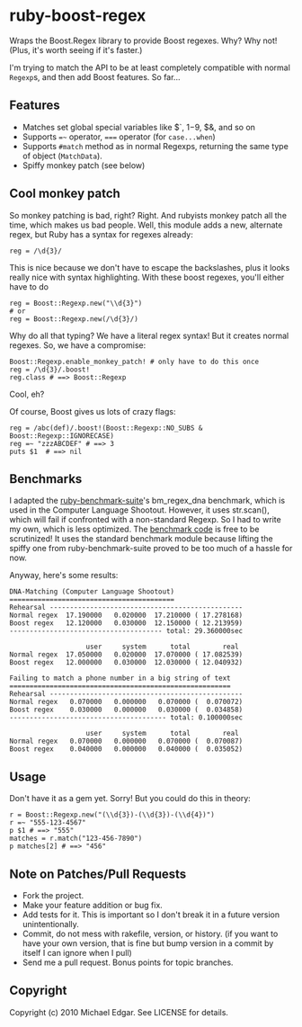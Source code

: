 # ruby-boost-regex

Wraps the Boost.Regex library to provide Boost regexes. Why? Why not!
(Plus, it's worth seeing if it's faster.)

I'm trying to match the API to be at least completely compatible with
normal `Regexp`s, and then add Boost features. So far...

## Features

* Matches set global special variables like $`, $1-$9, $&, and so on
* Supports `=~` operator, `===` operator (for `case...when`)
* Supports `#match` method as in normal Regexps, returning the same
  type of object (`MatchData`).
* Spiffy monkey patch (see below)
  
## Cool monkey patch

So monkey patching is bad, right? Right. And rubyists monkey patch all the time,
which makes us bad people.  Well, this module adds a new, alternate regex, but
Ruby has a syntax for regexes already:

    reg = /\d{3}/
    
This is nice because we don't have to escape the backslashes, plus it looks really
nice with syntax highlighting.  With these boost regexes, you'll either have to do

    reg = Boost::Regexp.new("\\d{3}")
    # or
    reg = Boost::Regexp.new(/\d{3}/)
    
Why do all that typing? We have a literal regex syntax!  But it creates normal regexes.
So, we have a compromise:

    Boost::Regexp.enable_monkey_patch! # only have to do this once
    reg = /\d{3}/.boost!
    reg.class # ==> Boost::Regexp
    
Cool, eh?

Of course, Boost gives us lots of crazy flags:

    reg = /abc(def)/.boost!(Boost::Regexp::NO_SUBS & Boost::Regexp::IGNORECASE)
    reg =~ "zzzABCDEF" # ==> 3
    puts $1  # ==> nil
    
## Benchmarks

I adapted the [ruby-benchmark-suite](http://github.com/acangiano/ruby-benchmark-suite)'s bm\_regex\_dna
benchmark, which is used in the Computer Language Shootout.  However, it uses str.scan(), which will fail
if confronted with a non-standard Regexp.  So I had to write my own, which is less optimized.  The
[benchmark code](http://github.com/michaeledgar/ruby-boost-regex/blob/master/benchmark/benchmark.rb) is
free to be scrutinized!  It uses the standard benchmark module because lifting the spiffy one from ruby-benchmark-suite
proved to be too much of a hassle for now.

Anyway, here's some results:

    DNA-Matching (Computer Language Shootout)
    =========================================
    Rehearsal ------------------------------------------------
    Normal regex  17.190000   0.020000  17.210000 ( 17.278168)
    Boost regex   12.120000   0.030000  12.150000 ( 12.213959)
    -------------------------------------- total: 29.360000sec
    
                       user     system      total        real
    Normal regex  17.050000   0.020000  17.070000 ( 17.082539)
    Boost regex   12.000000   0.030000  12.030000 ( 12.040932)
    
    Failing to match a phone number in a big string of text
    =======================================================
    Rehearsal ------------------------------------------------
    Normal regex   0.070000   0.000000   0.070000 (  0.070072)
    Boost regex    0.030000   0.000000   0.030000 (  0.034858)
    --------------------------------------- total: 0.100000sec
    
                       user     system      total        real
    Normal regex   0.070000   0.000000   0.070000 (  0.070087)
    Boost regex    0.040000   0.000000   0.040000 (  0.035052)


## Usage

Don't have it as a gem yet. Sorry! But you could do this in theory:

    r = Boost::Regexp.new("(\\d{3})-(\\d{3})-(\\d{4})")
    r =~ "555-123-4567"
    p $1 # ==> "555"
    matches = r.match("123-456-7890")
    p matches[2] # ==> "456"


## Note on Patches/Pull Requests
 
* Fork the project.
* Make your feature addition or bug fix.
* Add tests for it. This is important so I don't break it in a
  future version unintentionally.
* Commit, do not mess with rakefile, version, or history.
  (if you want to have your own version, that is fine but
   bump version in a commit by itself I can ignore when I pull)
* Send me a pull request. Bonus points for topic branches.

## Copyright

Copyright (c) 2010 Michael Edgar. See LICENSE for details.
